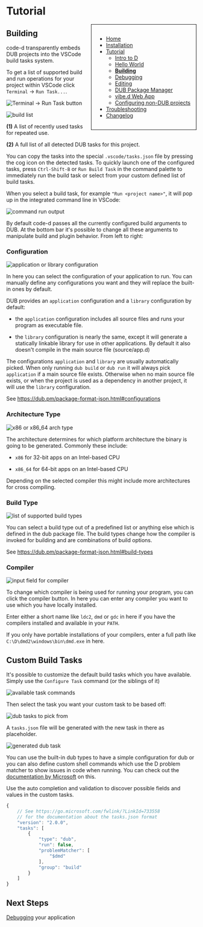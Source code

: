 <!-- Documentation generated from docs-src/building.md -->

# Tutorial

<div style="float: right; margin-left: 1em; padding: 1em; border: 1px solid white; position: relative; z-index: 10; outline: 1px solid black;">

* [Home](index.md)
* [Installation](install.md)
* [Tutorial](intro-to-d.md)
	* [Intro to D](intro-to-d.md)
	* [Hello World](hello-world.md)
	* **[Building](building.md)**
	* [Debugging](debugging.md)
	* [Editing](editing.md)
	* [DUB Package Manager](dub.md)
	* [vibe.d Web App](vibe-d.md)
	* [Configuring non-DUB projects](non-dub.md)
* [Troubleshooting](troubleshooting.md)
* [Changelog](../CHANGELOG.md)

</div>

## Building

code-d transparently embeds DUB projects into the VSCode build tasks system.

To get a list of supported build and run operations for your project within VSCode click `Terminal` -> `Run Task...`.

![Terminal -> Run Task button](images/run_task.png)

![build list](images/build_list.png)

**(1)** A list of recently used tasks for repeated use.

**(2)** A full list of all detected DUB tasks for this project.

You can copy the tasks into the special `.vscode/tasks.json` file by pressing the cog icon on the detected tasks. To quickly launch one of the configured tasks, press `Ctrl-Shift-B` or `Run Build Task` in the command palette to immediately run the build task or select from your custom defined list of build tasks.

When you select a build task, for example `"Run <project name>"`, it will pop up in the integrated command line in VSCode:

![command run output](images/build_run_output.png)

By default code-d passes all the currently configured build arguments to DUB. At the bottom bar it's possible to change all these arguments to manipulate build and plugin behavior. From left to right:

### Configuration

![application or library configuration](images/build_configuration.png)

In here you can select the configuration of your application to run. You can manually define any configurations you want and they will replace the built-in ones by default.

DUB provides an `application` configuration and a `library` configuration by default:

* the `application` configuration includes all source files and runs your program as executable file.

* the `library` configuration is nearly the same, except it will generate a statically linkable library for use in other applications. By default it also doesn't compile in the main source file (source/app.d)

The configurations `application` and `library` are usually automatically picked. When only running `dub build` or `dub run` it will always pick `application` if a main source file exists. Otherwise when no main source file exists, or when the project is used as a dependency in another project, it will use the `library` configuration.

See https://dub.pm/package-format-json.html#configurations

### Architecture Type

![x86 or x86_64 arch type](images/build_arch.png)

The architecture determines for which platform architecture the binary is going to be generated. Commonly these include:

* `x86` for 32-bit apps on an Intel-based CPU

* `x86_64` for 64-bit apps on an Intel-based CPU

Depending on the selected compiler this might include more architectures for cross compiling.

### Build Type

![list of supported build types](images/build_types.png)

You can select a build type out of a predefined list or anything else which is defined in the dub package file. The build types change how the compiler is invoked for building and are combinations of build options.

See https://dub.pm/package-format-json.html#build-types

### Compiler

![input field for compiler](images/build_compiler.png)

To change which compiler is being used for running your program, you can click the compiler button. In here you can enter any compiler you want to use which you have locally installed.

Enter either a short name like `ldc2`, `dmd` or `gdc` in here if you have the compilers installed and available in your `PATH`.

If you only have portable installations of your compilers, enter a full path like `C:\D\dmd2\windows\bin\dmd.exe` in here.

## Custom Build Tasks

It's possible to customize the default build tasks which you have available. Simply use the `Configure Task` command (or the siblings of it)

![available task commands](images/task_configure.png)

Then select the task you want your custom task to be based off:

![dub tasks to pick from](images/task_configure_list.png)

A `tasks.json` file will be generated with the new task in there as placeholder.

![generated dub task](images/task_generated.png)

You can use the built-in dub types to have a simple configuration for dub or you can also define custom shell commands which use the D problem matcher to show issues in code when running. You can check out the [documentation by Microsoft](https://go.microsoft.com/fwlink/?LinkId=733558) on this.

Use the auto completion and validation to discover possible fields and values in the custom tasks.

```js
{
	// See https://go.microsoft.com/fwlink/?LinkId=733558 
	// for the documentation about the tasks.json format
	"version": "2.0.0",
	"tasks": [
		{
			"type": "dub",
			"run": false,
			"problemMatcher": [
				"$dmd"
			],
			"group": "build"
		}
	]
}
```

## Next Steps

[Debugging](debugging.md) your application
